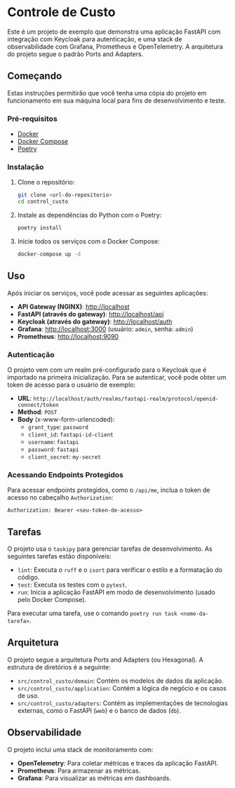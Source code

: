 # Controle de Custo

Este é um projeto de exemplo que demonstra uma aplicação FastAPI com integração com Keycloak para autenticação, e uma stack de observabilidade com Grafana, Prometheus e OpenTelemetry. A arquitetura do projeto segue o padrão Ports and Adapters.

## Começando

Estas instruções permitirão que você tenha uma cópia do projeto em funcionamento em sua máquina local para fins de desenvolvimento e teste.

### Pré-requisitos

- [Docker](https://www.docker.com/get-started)
- [Docker Compose](https://docs.docker.com/compose/install/)
- [Poetry](https://python-poetry.org/docs/#installation)

### Instalação

1. Clone o repositório:
   ```bash
   git clone <url-do-repositorio>
   cd control_custo
   ```

2. Instale as dependências do Python com o Poetry:
   ```bash
   poetry install
   ```

3. Inicie todos os serviços com o Docker Compose:
   ```bash
   docker-compose up -d
   ```

## Uso

Após iniciar os serviços, você pode acessar as seguintes aplicações:

- **API Gateway (NGINX)**: [http://localhost](http://localhost)
- **FastAPI (através do gateway)**: [http://localhost/api](http://localhost/api)
- **Keycloak (através do gateway)**: [http://localhost/auth](http://localhost/auth)
- **Grafana**: [http://localhost:3000](http://localhost:3000) (usuário: `admin`, senha: `admin`)
- **Prometheus**: [http://localhost:9090](http://localhost:9090)

### Autenticação

O projeto vem com um realm pré-configurado para o Keycloak que é importado na primeira inicialização. Para se autenticar, você pode obter um token de acesso para o usuário de exemplo:

- **URL**: `http://localhost/auth/realms/fastapi-realm/protocol/openid-connect/token`
- **Method**: `POST`
- **Body** (x-www-form-urlencoded):
    - `grant_type`: `password`
    - `client_id`: `fastapi-id-client`
    - `username`: `fastapi`
    - `password`: `fastapi`
    - `client_secret`: `my-secret`

### Acessando Endpoints Protegidos

Para acessar endpoints protegidos, como o `/api/me`, inclua o token de acesso no cabeçalho `Authorization`:

```
Authorization: Bearer <seu-token-de-acesso>
```

## Tarefas

O projeto usa o `taskipy` para gerenciar tarefas de desenvolvimento. As seguintes tarefas estão disponíveis:

- `lint`: Executa o `ruff` e o `isort` para verificar o estilo e a formatação do código.
- `test`: Executa os testes com o `pytest`.
- `run`: Inicia a aplicação FastAPI em modo de desenvolvimento (usado pelo Docker Compose).

Para executar uma tarefa, use o comando `poetry run task <nome-da-tarefa>`.

## Arquitetura

O projeto segue a arquitetura Ports and Adapters (ou Hexagonal). A estrutura de diretórios é a seguinte:

- `src/control_custo/domain`: Contém os modelos de dados da aplicação.
- `src/control_custo/application`: Contém a lógica de negócio e os casos de uso.
- `src/control_custo/adapters`: Contém as implementações de tecnologias externas, como o FastAPI (`web`) e o banco de dados (`db`).

## Observabilidade

O projeto inclui uma stack de monitoramento com:

- **OpenTelemetry**: Para coletar métricas e traces da aplicação FastAPI.
- **Prometheus**: Para armazenar as métricas.
- **Grafana**: Para visualizar as métricas em dashboards.
